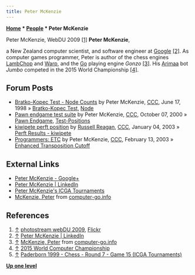 ```yaml
---
title: Peter McKenzie
---
```

**[Home](Home "Home") \* [People](People "People") \* Peter McKenzie**



 [](https://www.flickr.com/photos/webdu/page3) Peter McKenzie, WebDU 2009 <a id="cite-note-1" href="#cite-ref-1">[1]</a> 
**Peter McKenzie**,  

a New Zealand computer scientist, and software engineer at [Google](index.php?title=Google&action=edit&redlink=1 "Google (page does not exist)") <a id="cite-note-2" href="#cite-ref-2">[2]</a>. As computer games programmer, Peter is author of the chess engines [LambChop](LambChop "LambChop") and [Warp](Warp "Warp"), and the [Go](Go "Go") playing engine *Gonzo* <a id="cite-note-3" href="#cite-ref-3">[3]</a>. His [Arimaa](Arimaa "Arimaa") bot *Jumbo* competed in the 2015 World Championship <a id="cite-note-4" href="#cite-ref-4">[4]</a>. 



## Forum Posts


* [Bratko-Kopec Test - Node Counts](https://www.stmintz.com/ccc/index.php?id=20796) by Peter McKenzie, [CCC](CCC "CCC"), June 17, 1998 » [Bratko-Kopec Test](Bratko-Kopec_Test "Bratko-Kopec Test"), [Node](Node "Node")
* [Pawn endgame test suite](https://www.stmintz.com/ccc/index.php?id=131885) by Peter McKenzie, [CCC](CCC "CCC"), October 07, 2000 » [Pawn Endgame](Pawn_Endgame "Pawn Endgame"), [Test-Positions](Test-Positions "Test-Positions")
* [kiwipete perft position](https://www.stmintz.com/ccc/index.php?id=274926) by [Russell Reagan](Russell_Reagan "Russell Reagan"), [CCC](CCC "CCC"), January 04, 2003 » [Perft Results - kiwipete](Perft_Results#kiwipete "Perft Results")
* [Programmers: ETC](https://www.stmintz.com/ccc/index.php?id=284050) by Peter McKenzie, [CCC](CCC "CCC"), February 13, 2003 » [Enhanced Transposition Cutoff](Enhanced_Transposition_Cutoff "Enhanced Transposition Cutoff")


## External Links


* [Peter McKenzie - Google+](https://plus.google.com/102258763794961635717)
* [Peter McKenzie | LinkedIn](https://www.linkedin.com/in/peter-mckenzie-31397922/)
* [Peter McKenzie's ICGA Tournaments](https://www.game-ai-forum.org/icga-tournaments/person.php?id=44)
* [McKenzie, Peter](http://www.computer-go.info/db/operson.php?a=McKenzie%2C+Peter) from [computer-go.info](http://www.computer-go.info/)


## References


1. <a id="cite-ref-1" href="#cite-note-1">↑</a> [photostream webDU 2009](https://www.flickr.com/photos/webdu/page3), [Flickr](https://en.wikipedia.org/wiki/Flickr)
2. <a id="cite-ref-2" href="#cite-note-2">↑</a> [Peter McKenzie | LinkedIn](https://www.linkedin.com/in/peter-mckenzie-31397922/)
3. <a id="cite-ref-3" href="#cite-note-3">↑</a> [McKenzie, Peter](http://www.computer-go.info/db/operson.php?a=McKenzie%2C+Peter) from [computer-go.info](http://www.computer-go.info/)
4. <a id="cite-ref-4" href="#cite-note-4">↑</a> [2015 World Computer Championship](http://arimaa.com/arimaa/wcc/2015/showGames.cgi)
5. <a id="cite-ref-5" href="#cite-note-5">↑</a> [Paderborn 1999 - Chess - Round 7 - Game 15 (ICGA Tournaments)](https://www.game-ai-forum.org/icga-tournaments/round.php?tournament=8&round=7&id=15)

**[Up one level](People "People")**







 
